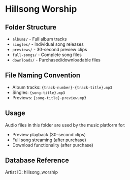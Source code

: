# Hillsong Worship

## Folder Structure

- `albums/` - Full album tracks
- `singles/` - Individual song releases
- `previews/` - 30-second preview clips
- `full-songs/` - Complete song files
- `downloads/` - Purchased/downloadable files

## File Naming Convention

- Album tracks: `{track-number}-{track-title}.mp3`
- Singles: `{song-title}.mp3`
- Previews: `{song-title}-preview.mp3`

## Usage

Audio files in this folder are used by the music platform for:
- Preview playback (30-second clips)
- Full song streaming (after purchase)
- Download functionality (after purchase)

## Database Reference

Artist ID: hillsong_worship
